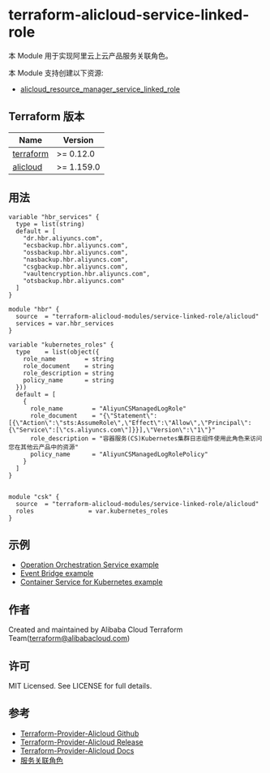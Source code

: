 # terraform-alicloud-service-linked-role
本 Module 用于实现阿里云上云产品服务关联角色。

本 Module 支持创建以下资源:

* [alicloud_resource_manager_service_linked_role](https://registry.terraform.io/providers/aliyun/alicloud/latest/docs/resources/resource_manager_service_linked_role)

## Terraform 版本

| Name | Version |
|------|---------|
| <a name="requirement_terraform"></a> [terraform](#requirement\_terraform) | >= 0.12.0 |
| <a name="requirement_alicloud"></a> [alicloud](#requirement\_alicloud) | >= 1.159.0

## 用法

```hcl
variable "hbr_services" {
  type = list(string)
  default = [
    "dr.hbr.aliyuncs.com",
    "ecsbackup.hbr.aliyuncs.com",
    "ossbackup.hbr.aliyuncs.com",
    "nasbackup.hbr.aliyuncs.com",
    "csgbackup.hbr.aliyuncs.com",
    "vaultencryption.hbr.aliyuncs.com",
    "otsbackup.hbr.aliyuncs.com"
  ]
}

module "hbr" {  
  source  = "terraform-alicloud-modules/service-linked-role/alicloud"
  services = var.hbr_services
}

variable "kubernetes_roles" {
  type    = list(object({
    role_name        = string
    role_document    = string
    role_description = string
    policy_name      = string
  }))
  default = [
    {
      role_name        = "AliyunCSManagedLogRole"
      role_document    = "{\"Statement\":[{\"Action\":\"sts:AssumeRole\",\"Effect\":\"Allow\",\"Principal\":{\"Service\":[\"cs.aliyuncs.com\"]}}],\"Version\":\"1\"}"
      role_description = "容器服务(CS)Kubernetes集群日志组件使用此角色来访问您在其他云产品中的资源"
      policy_name      = "AliyunCSManagedLogRolePolicy"
    }
  ]
}


module "csk" {
  source  = "terraform-alicloud-modules/service-linked-role/alicloud"
  roles               = var.kubernetes_roles
}
```

## 示例

* [Operation Orchestration Service example](https://github.com/terraform-alicloud-modules/terraform-alicloud-service-linked-role/tree/master/examples/oos)
* [Event Bridge example](https://github.com/terraform-alicloud-modules/terraform-alicloud-service-linked-role/tree/master/examples/eventbridge)
* [Container Service for Kubernetes example](https://github.com/terraform-alicloud-modules/terraform-alicloud-service-linked-role/tree/master/examples/container-service-kubernetes)


作者
-------
Created and maintained by Alibaba Cloud Terraform Team(terraform@alibabacloud.com)

许可
----
 MIT Licensed. See LICENSE for full details.

参考
---------
* [Terraform-Provider-Alicloud Github](https://github.com/terraform-providers/terraform-provider-alicloud)
* [Terraform-Provider-Alicloud Release](https://releases.hashicorp.com/terraform-provider-alicloud/)
* [Terraform-Provider-Alicloud Docs](https://www.terraform.io/docs/providers/alicloud/index.html)
* [服务关联角色](https://www.alibabacloud.com/help/en/doc-detail/160674.html)